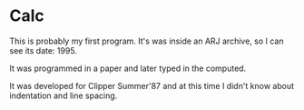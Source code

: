 # Calc

This is probably my first program. It's was inside an ARJ archive, so I can see its date: 1995.

It was programmed in a paper and later typed in the computed.

It was developed for Clipper Summer'87 and at this time I didn't know about indentation and line spacing.
